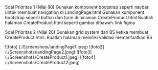 Soal Prioritas 1 (Nilai 80)
Gunakan komponent bootstrap seperti navbar untuk membuat navigation di LandingPage.html
Gunakan komponent bootstrap seperti button dan form di halaman CreateProduct.html
Buatlah halaman CreateProduct.html seperti gambar dibawah. link figma

Soal Prioritas 2 (Nilai 20)
Gunakan grid system dari BS ketika membuat CreateProduct.html.
Buatlah halaman memiliki validasi memanfaatkan BS

![foto] (./Screenshots/landingPage1.jpeg)
![foto2] (./Screenshots/landingPage2.jpeg)
![foto3] (./Screenshots/CreateProduct1.jpeg)
![foto4] (./Screenshots/CreateProduct2.jpeg)